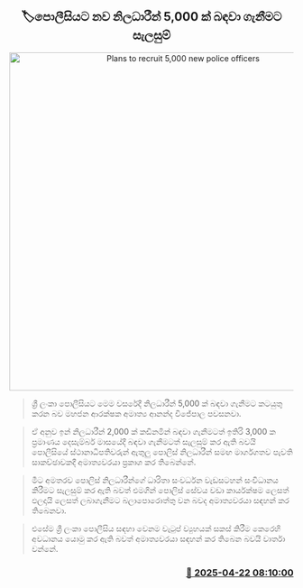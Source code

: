 <p align='center'><b><h2 align='center' title='Plans to recruit 5,000 new police officers'>🏷පොලීසියට නව නිලධාරීන් 5,000 ක් බඳවා ගැනීමට සැලසුම්</h2></b></p>
<p align='center'><img src='https://helakuru.sgp1.cdn.digitaloceanspaces.com/esana/images/lib/srilanka-police-archived.jpg' width='600' alt='Plans to recruit 5,000 new police officers'></p>

> ශ්‍රී ලංකා පොලීසියට මෙම වසරේදී නිලධාරීන් 5,000 ක් බඳවා ගැනීමට කටයුතු කරන බව මහජන ආරක්ෂක අමාත්‍ය ආනන්ද විජේපාල පවසනවා.

> ඒ අනුව ඉන් නිලධාරීන් 2,000 ක් කඩිනමින් බඳවා ගැනීමටත් ඉතිරි 3,000 ක ප්‍රමාණය දෙසැම්බර් මාසයේදී බඳවා ගැනීමටත් සැලසුම් කර ඇති බවයි පොලීසියේ ස්ථානාධිපතිවරුන් ඇතුලු පොලිස් නිලධාරීන් සමඟ මාර්ගගතව පැවති සාකච්ඡාවකදී අමාත්‍යවරයා ප්‍රකාශ කර තිබෙන්නේ.

> මීට අමතරව පොලිස් නිලධාරීන්ගේ ධාරිතා සංවර්ධන වැඩසටහන් සංවිධානය කිරීමට සැලසුම් කර ඇති බවත් එමගින් පොලිස් සේවය වඩා කාර්යක්ෂම ලෙසත් ඵලදායි ලෙසත් ලබාගැනීමට බලාපොරොත්තු වන බවද අමාත්‍යවරයා සඳහන් කර තිබෙනවා.

> එසේම ශ්‍රී ලංකා පොලීසිය සඳහා වෙනම වැටුප් ව්‍යුහයක් සකස් කිරීම කෙරෙහි අවධානය යොමු කර ඇති බවත් අමාත්‍යවරයා සඳහන් කර තිබෙන බවයි වාර්තා වන්නේ.



<h3 align='right'><a href='https://www.helakuru.lk/esana/p/109399/'>📅 2025-04-22 08:10:00</a></h3>
